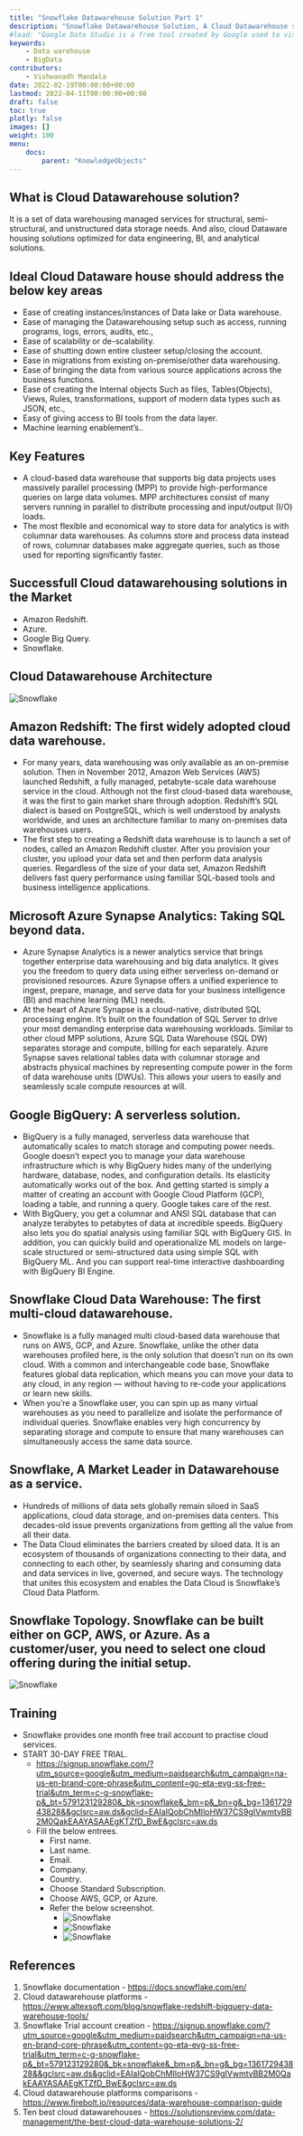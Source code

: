 ```yaml
---
title: "Snowflake Datawarehouse Solution Part 1"
description: "Snowflake Datawarehouse Solution, A Cloud Datawarehouse solution."
#lead: "Google Data Studio is a free tool created by Google used to visualize data and create dashboards."
keywords: 
    - Data warehouse
    - BigData
contributors:
    - Vishwanadh Mandala
date: 2022-02-19T00:00:00+00:00
lastmod: 2022-04-11T00:00:00+00:00
draft: false
toc: true
plotly: false
images: []
weight: 100
menu:
    docs:
        parent: "KnowledgeObjects"
---
```

## 	What is Cloud Datawarehouse solution?

It is a set of data warehousing managed services for structural, semi-structural, and unstructured data storage needs. And also, cloud Dataware housing solutions optimized for data engineering, BI, and analytical solutions.

## Ideal Cloud Dataware house should address the below key areas
- Ease of creating instances/instances of Data lake or Data warehouse.
- Ease of managing the Datawarehousing setup such as access, running programs, logs, errors, audits, etc.,
- Ease of scalability or de-scalability.
- Ease of shutting down entire clusteer setup/closing the account.
- Ease in migrations from existing on-premise/other data warehousing.
- Ease of bringing the data from various source applications across the business functions.
- Ease of creating the Internal objects Such as files, Tables(Objects), Views, Rules, transformations, support of modern data types such as JSON, etc.,
- Easy of giving access to BI tools from the data layer.
- Machine learning enablement’s..

## Key Features
- A cloud-based data warehouse that supports big data projects uses massively parallel processing (MPP) to provide high-performance queries on large data volumes. MPP architectures consist of many servers running in parallel to distribute processing and input/output (I/O) loads.
- The most flexible and economical way to store data for analytics is with columnar data warehouses. As columns store and process data instead of rows, columnar databases make aggregate queries, such as those used for reporting significantly faster.

## Successfull Cloud datawarehousing solutions in the Market
- Amazon Redshift.
- Azure.
- Google Big Query.
- Snowflake.

## Cloud Datawarehouse Architecture

![Snowflake](/images/snowflake_one.png "Snowflake")

## Amazon Redshift: The first widely adopted cloud data warehouse.
- For many years, data warehousing was only available as an on-premise solution. Then in November 2012, Amazon Web Services (AWS) launched Redshift, a fully managed, petabyte-scale data warehouse service in the cloud. Although not the first cloud-based data warehouse, it was the first to gain market share through adoption. Redshift’s SQL dialect is based on PostgreSQL, which is well understood by analysts worldwide, and uses an architecture familiar to many on-premises data warehouses users.
- The first step to creating a Redshift data warehouse is to launch a set of nodes, called an Amazon Redshift cluster. After you provision your cluster, you upload your data set and then perform data analysis queries. Regardless of the size of your data set, Amazon Redshift delivers fast query performance using familiar SQL-based tools and business intelligence applications.

## Microsoft Azure Synapse Analytics: Taking SQL beyond data.
- Azure Synapse Analytics is a newer analytics service that brings together enterprise data warehousing and big data analytics. It gives you the freedom to query data using either serverless on-demand or provisioned resources. Azure Synapse offers a unified experience to ingest, prepare, manage, and serve data for your business intelligence (BI) and machine learning (ML) needs.
- At the heart of Azure Synapse is a cloud-native, distributed SQL processing engine. It’s built on the foundation of SQL Server to drive your most demanding enterprise data warehousing workloads. Similar to other cloud MPP solutions, Azure SQL Data Warehouse (SQL DW) separates storage and compute, billing for each separately. Azure Synapse saves relational tables data with columnar storage and abstracts physical machines by representing compute power in the form of data warehouse units (DWUs). This allows your users to easily and seamlessly scale compute resources at will.

## Google BigQuery: A serverless solution.
- BigQuery is a fully managed, serverless data warehouse that automatically scales to match storage and computing power needs. Google doesn’t expect you to manage your data warehouse infrastructure which is why BigQuery hides many of the underlying hardware, database, nodes, and configuration details. Its elasticity automatically works out of the box. And getting started is simply a matter of creating an account with Google Cloud Platform (GCP), loading a table, and running a query. Google takes care of the rest.
- With BigQuery, you get a columnar and ANSI SQL database that can analyze terabytes to petabytes of data at incredible speeds. BigQuery also lets you do spatial analysis using familiar SQL with BigQuery GIS. In addition, you can quickly build and operationalize ML models on large-scale structured or semi-structured data using simple SQL with BigQuery ML. And you can support real-time interactive dashboarding with BigQuery BI Engine.

## Snowflake Cloud Data Warehouse: The first multi-cloud datawarehouse.
- Snowflake is a fully managed multi cloud-based data warehouse that runs on AWS, GCP, and Azure. Snowflake, unlike the other data warehouses profiled here, is the only solution that doesn’t run on its own cloud. With a common and interchangeable code base, Snowflake features global data replication, which means you can move your data to any cloud, in any region — without having to re-code your applications or learn new skills.
- When you’re a Snowflake user, you can spin up as many virtual warehouses as you need to parallelize and isolate the performance of individual queries. Snowflake enables very high concurrency by separating storage and compute to ensure that many warehouses can simultaneously access the same data source.

## Snowflake, A Market Leader in Datawarehouse as a service.
- Hundreds of millions of data sets globally remain siloed in SaaS applications, cloud data storage, and on-premises data centers. This decades-old issue prevents organizations from getting all the value from all their data.
- The Data Cloud eliminates the barriers created by siloed data. It is an ecosystem of thousands of organizations connecting to their data, and connecting to each other, by seamlessly sharing and consuming data and data services in live, governed, and secure ways. The technology that unites this ecosystem and enables the Data Cloud is Snowflake’s Cloud Data Platform.

## Snowflake Topology. Snowflake can be built either on GCP, AWS, or Azure. As a customer/user, you need to select one cloud offering during the initial setup.

![Snowflake](/images/snowflake_two.png "Snowflake")

## Training
- Snowflake provides one month free trail account to practise cloud services.
- START 30-DAY FREE TRIAL.
	- https://signup.snowflake.com/?utm_source=google&utm_medium=paidsearch&utm_campaign=na-us-en-brand-core-phrase&utm_content=go-eta-evg-ss-free-trial&utm_term=c-g-snowflake-p&_bt=579123129280&_bk=snowflake&_bm=p&_bn=g&_bg=136172943828&&gclsrc=aw.ds&gclid=EAIaIQobChMIloHW37CS9gIVwmtvBB2M0QakEAAYASAAEgKTZfD_BwE&gclsrc=aw.ds
	- Fill the below entrees.
		- First name.
		- Last name.
		- Email.
		- Company.
		- Country.
		- Choose Standard Subscription.
		- Choose AWS, GCP, or Azure.
		- Refer the below screenshot.
			- ![Snowflake](/images/snowflake_three.png "Snowflake") 
			- ![Snowflake](/images/snowflake_four.png "Snowflake") 
			- ![Snowflake](/images/snowflake_five.png "Snowflake") 
	

## References
1. Snowflake documentation - https://docs.snowflake.com/en/
2. Cloud datawarehouse platforms - https://www.altexsoft.com/blog/snowflake-redshift-bigquery-data-warehouse-tools/
3. Snowflake Trial account creation - https://signup.snowflake.com/?utm_source=google&utm_medium=paidsearch&utm_campaign=na-us-en-brand-core-phrase&utm_content=go-eta-evg-ss-free-trial&utm_term=c-g-snowflake-p&_bt=579123129280&_bk=snowflake&_bm=p&_bn=g&_bg=136172943828&&gclsrc=aw.ds&gclid=EAIaIQobChMIloHW37CS9gIVwmtvBB2M0QakEAAYASAAEgKTZfD_BwE&gclsrc=aw.ds
4. Cloud datawarehouse platforms comparisons - https://www.firebolt.io/resources/data-warehouse-comparison-guide
5. Ten best cloud datawarehouses - https://solutionsreview.com/data-management/the-best-cloud-data-warehouse-solutions-2/

